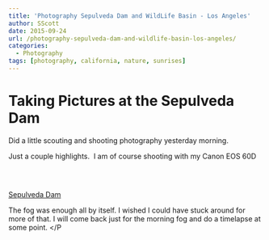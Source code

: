 ```yaml
---
title: 'Photography Sepulveda Dam and WildLife Basin - Los Angeles'
author: SScott
date: 2015-09-24
url: /photography-sepulveda-dam-and-wildlife-basin-los-angeles/
categories:
  - Photography
tags: [photography, california, nature, sunrises]
---
```

# Taking Pictures at the Sepulveda Dam

Did a little scouting and shooting photography yesterday morning.

Just a couple highlights.  I am of course shooting with my Canon EOS 60D

&nbsp;

<img class="ngg_displayed_gallery mceItem" src="http://scotttactical.com/nextgen-attach_to_post/preview/id--267" alt="" data-mce-placeholder="1" />

<a href="https://en.wikipedia.org/wiki/Sepulveda_Dam" target="_blank">Sepulveda Dam</a>

The fog was enough all by itself. I wished I could have stuck around for more of that. I will come back just for the morning fog and do a timelapse at some point. </P